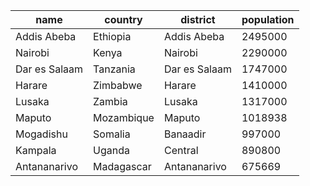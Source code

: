 | name | country | district | population |
| --- | --- | --- | --- |
| Addis Abeba | Ethiopia | Addis Abeba | 2495000 |
| Nairobi | Kenya | Nairobi | 2290000 |
| Dar es Salaam | Tanzania | Dar es Salaam | 1747000 |
| Harare | Zimbabwe | Harare | 1410000 |
| Lusaka | Zambia | Lusaka | 1317000 |
| Maputo | Mozambique | Maputo | 1018938 |
| Mogadishu | Somalia | Banaadir | 997000 |
| Kampala | Uganda | Central | 890800 |
| Antananarivo | Madagascar | Antananarivo | 675669 |
